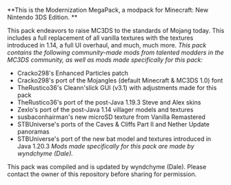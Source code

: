 **This is the Modernization MegaPack, a modpack for Minecraft: New Nintendo 3DS Edition. **

  This pack endeavors to raise MC3DS to the standards of Mojang today. This includes a full replacement of all vanilla textures with the textures introduced in 1.14, a full UI overhaul, and much, much more. 
_This pack contains the following community-made mods from talented modders in the MC3DS community, as well as mods made specifically for this pack:_
  - Cracko298's Enhanced Particles patch
  - Cracko298's port of the Mojangles (default Minecraft & MC3DS 1.0) font
  - TheRustico36's Cleann'slick GUI (v3.1) with adjustments made for this pack
  - TheRustico36's port of the post-Java 1.19.3 Steve and Alex skins
  - Zexlo's port of the post-Java 1.14 villager models and textures
  - susbaconhairman's new microSD texture from Vanilla Remastered
  - STBUniverse's ports of the Caves & Cliffs Part II and Nether Update panoramas
  - STBUniverse's port of the new bat model and textures introduced in Java 1.20.3
_Mods made specifically for this pack are made by wyndchyme (Dale)._

This pack was compiled and is updated by wyndchyme (Dale). Please contact the owner of this repository before sharing for permission.
